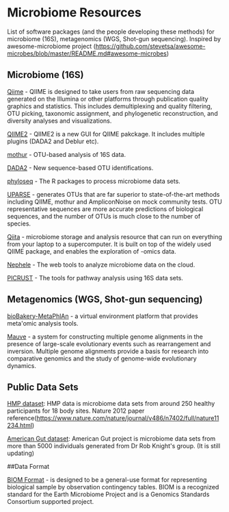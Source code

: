 # Microbiome Resources

List of software packages (and the people developing these methods) for microbiome (16S), metagenomics (WGS, Shot-gun sequencing).
Inspired by awesome-microbiome project (https://github.com/stevetsa/awesome-microbes/blob/master/README.md#awesome-microbes)
<br /> 


## Microbiome (16S)

[Qiime](http://qiime.org/) - QIIME is designed to take users from raw sequencing data generated on the Illumina or other platforms through publication quality graphics and statistics. This includes demultiplexing and quality filtering, OTU picking, taxonomic assignment, and phylogenetic reconstruction, and diversity analyses and visualizations.

[QIIME2](https://qiime2.org/) - QIIME2 is a new GUI for QIIME pakckage. It includes multiple plugins (DADA2 and Deblur etc). 

[mothur](https://www.mothur.org/)  - OTU-based analysis of 16S data.

[DADA2](http://benjjneb.github.io/dada2/) -  New sequence-based OTU identifications. 

[phyloseq](https://joey711.github.io/phyloseq/) - The R packages to process microbiome data sets.

[UPARSE](http://drive5.com/uparse/) - generates OTUs that are far superior to state-of-the-art methods including QIIME, mothur and AmpliconNoise on mock community tests. OTU representative sequences are more accurate predictions of biological sequences, and the number of OTUs is much close to the number of species.

[Qiita]( http://qiita.microbio.me/) - microbiome storage and analysis resource that can run on everything from your laptop to a supercomputer. It is built on top of the widely used QIIME package, and enables the exploration of -omics data.

[Nephele](https://nephele.niaid.nih.gov/#cloud)  - The web tools to analyze microbiome data on the cloud.

[PICRUST](http://picrust.github.io/picrust/) - The tools for pathway analysis using 16S data sets. 


## Metagenomics (WGS, Shot-gun sequencing)

[bioBakery-MetaPhlAn](https://bitbucket.org/biobakery/biobakery/wiki/Home) - a virtual environment platform that provides meta'omic analysis tools.

[Mauve](http://darlinglab.org/mauve/mauve.html) - a system for constructing multiple genome alignments in the presence of large-scale evolutionary events such as rearrangement and inversion. Multiple genome alignments provide a basis for research into comparative genomics and the study of genome-wide evolutionary dynamics.


## Public Data Sets

[HMP dataset](http://hmpdacc.org/HMQCP/): HMP data is microbiome data sets from around 250 healthy participants for 18 body sites. Nature 2012 paper reference(https://www.nature.com/nature/journal/v486/n7402/full/nature11234.html)

[American Gut dataset](https://github.com/biocore/American-Gut/tree/master/data): American Gut project is microbiome data sets from more than 5000 individuals generated from Dr Rob Knight's group. (It is still updating)

##Data Format

[BIOM Format](http://biom-format.org/) - is designed to be a general-use format for representing biological sample by observation contingency tables. BIOM is a recognized standard for the Earth Microbiome Project and is a Genomics Standards Consortium supported project.





